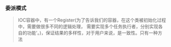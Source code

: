 ### 委派模式

> IOC容器中，有一个Register(为了告诉我们的容器，在这个类被初始化过程中，需要做很多不同的逻辑处理，
> 需要实现多个任务执行者，分别实现各自的功能'。)，保证结果的多样性，对于用户来说，是一致性。只有一种方法